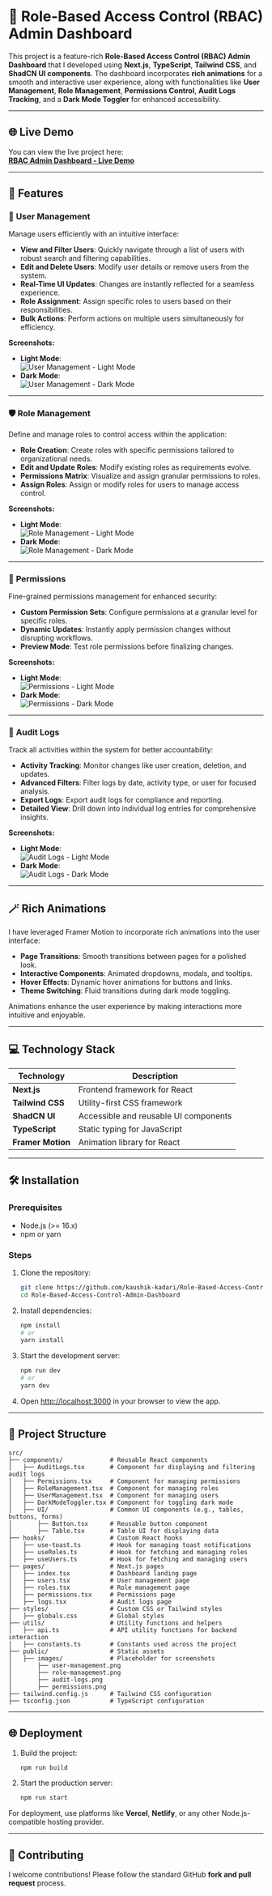 # 🌟 Role-Based Access Control (RBAC) Admin Dashboard  

This project is a feature-rich **Role-Based Access Control (RBAC) Admin Dashboard** that I developed using **Next.js**, **TypeScript**, **Tailwind CSS**, and **ShadCN UI components**. The dashboard incorporates **rich animations** for a smooth and interactive user experience, along with functionalities like **User Management**, **Role Management**, **Permissions Control**, **Audit Logs Tracking**, and a **Dark Mode Toggler** for enhanced accessibility.

---

## 🌐 Live Demo  

You can view the live project here:  
**[RBAC Admin Dashboard - Live Demo](https://rbac-admin-dashboard.netlify.app/)**  

---


## 🚀 Features  

### 👤 **User Management**  
Manage users efficiently with an intuitive interface:  
- **View and Filter Users**: Quickly navigate through a list of users with robust search and filtering capabilities.  
- **Edit and Delete Users**: Modify user details or remove users from the system.  
- **Real-Time UI Updates**: Changes are instantly reflected for a seamless experience.  
- **Role Assignment**: Assign specific roles to users based on their responsibilities.  
- **Bulk Actions**: Perform actions on multiple users simultaneously for efficiency.  

**Screenshots:**  
- **Light Mode**:  
  ![User Management - Light Mode](public/user-management-light.png)  
- **Dark Mode**:  
  ![User Management - Dark Mode](public/user-management-dark.png)  

---

### 🛡️ **Role Management**  
Define and manage roles to control access within the application:  
- **Role Creation**: Create roles with specific permissions tailored to organizational needs.  
- **Edit and Update Roles**: Modify existing roles as requirements evolve.  
- **Permissions Matrix**: Visualize and assign granular permissions to roles.  
- **Assign Roles**: Assign or modify roles for users to manage access control.  

**Screenshots:**  
- **Light Mode**:  
  ![Role Management - Light Mode](public/role-management-light.png)  
- **Dark Mode**:  
  ![Role Management - Dark Mode](public/role-management-dark.png)  

---

### 🔐 **Permissions**  
Fine-grained permissions management for enhanced security:  
- **Custom Permission Sets**: Configure permissions at a granular level for specific roles.  
- **Dynamic Updates**: Instantly apply permission changes without disrupting workflows.  
- **Preview Mode**: Test role permissions before finalizing changes.  

**Screenshots:**  
- **Light Mode**:  
  ![Permissions - Light Mode](public/permissions-light.png)  
- **Dark Mode**:  
  ![Permissions - Dark Mode](public/permissions-dark.png)  

---

### 📝 **Audit Logs**  
Track all activities within the system for better accountability:  
- **Activity Tracking**: Monitor changes like user creation, deletion, and updates.  
- **Advanced Filters**: Filter logs by date, activity type, or user for focused analysis.  
- **Export Logs**: Export audit logs for compliance and reporting.  
- **Detailed View**: Drill down into individual log entries for comprehensive insights.  

**Screenshots:**  
- **Light Mode**:  
  ![Audit Logs - Light Mode](public/audit-logs-light.png)  
- **Dark Mode**:  
  ![Audit Logs - Dark Mode](public/audit-logs-dark.png)  

---

## 🪄 Rich Animations  

I have leveraged Framer Motion to incorporate rich animations into the user interface:
- **Page Transitions**: Smooth transitions between pages for a polished look.  
- **Interactive Components**: Animated dropdowns, modals, and tooltips.  
- **Hover Effects**: Dynamic hover animations for buttons and links.  
- **Theme Switching**: Fluid transitions during dark mode toggling.  

Animations enhance the user experience by making interactions more intuitive and enjoyable.  

---

## 💻 Technology Stack  

| Technology             | Description                                        |
|------------------------|----------------------------------------------------|  
| **Next.js**            | Frontend framework for React                       |  
| **Tailwind CSS**       | Utility-first CSS framework                        |   
| **ShadCN UI**          | Accessible and reusable UI components              |   
| **TypeScript**         | Static typing for JavaScript                       |   
| **Framer Motion**      | Animation library for React                        |  

---

## 🛠️ Installation  

### Prerequisites  
- Node.js (>= 16.x)  
- npm or yarn  

### Steps  
1. Clone the repository:  
   ```bash  
   git clone https://github.com/kaushik-kadari/Role-Based-Access-Control-Admin-Dashboard.git  
   cd Role-Based-Access-Control-Admin-Dashboard
   ```  

2. Install dependencies:  
   ```bash  
   npm install  
   # or  
   yarn install  
   ```  

3. Start the development server:  
   ```bash  
   npm run dev  
   # or  
   yarn dev  
   ```  

4. Open [http://localhost:3000](http://localhost:3000) in your browser to view the app.  

---

## 📁 Project Structure  

```plaintext  
src/  
├── components/             # Reusable React components  
│   ├── AuditLogs.tsx       # Component for displaying and filtering audit logs  
│   ├── Permissions.tsx     # Component for managing permissions  
│   ├── RoleManagement.tsx  # Component for managing roles  
│   ├── UserManagement.tsx  # Component for managing users  
│   ├── DarkModeToggler.tsx # Component for toggling dark mode  
│   ├── UI/                 # Common UI components (e.g., tables, buttons, forms)  
│       ├── Button.tsx      # Reusable button component  
│       ├── Table.tsx       # Table UI for displaying data  
├── hooks/                  # Custom React hooks  
│   ├── use-toast.ts        # Hook for managing toast notifications  
│   ├── useRoles.ts         # Hook for fetching and managing roles  
│   ├── useUsers.ts         # Hook for fetching and managing users  
├── pages/                  # Next.js pages  
│   ├── index.tsx           # Dashboard landing page  
│   ├── users.tsx           # User management page  
│   ├── roles.tsx           # Role management page  
│   ├── permissions.tsx     # Permissions page  
│   ├── logs.tsx            # Audit logs page  
├── styles/                 # Custom CSS or Tailwind styles  
│   ├── globals.css         # Global styles  
├── utils/                  # Utility functions and helpers  
│   ├── api.ts              # API utility functions for backend interaction  
│   ├── constants.ts        # Constants used across the project  
├── public/                 # Static assets  
│   ├── images/             # Placeholder for screenshots  
│       ├── user-management.png  
│       ├── role-management.png  
│       ├── audit-logs.png  
│       ├── permissions.png    
├── tailwind.config.js      # Tailwind CSS configuration  
├── tsconfig.json           # TypeScript configuration  
```  

---

## 🌐 Deployment  

1. Build the project:  
   ```bash  
   npm run build  
   ```  

2. Start the production server:  
   ```bash  
   npm run start  
   ```  

For deployment, use platforms like **Vercel**, **Netlify**, or any other Node.js-compatible hosting provider.  

---

## 🤝 Contributing  

I welcome contributions! Please follow the standard GitHub **fork and pull request** process.  